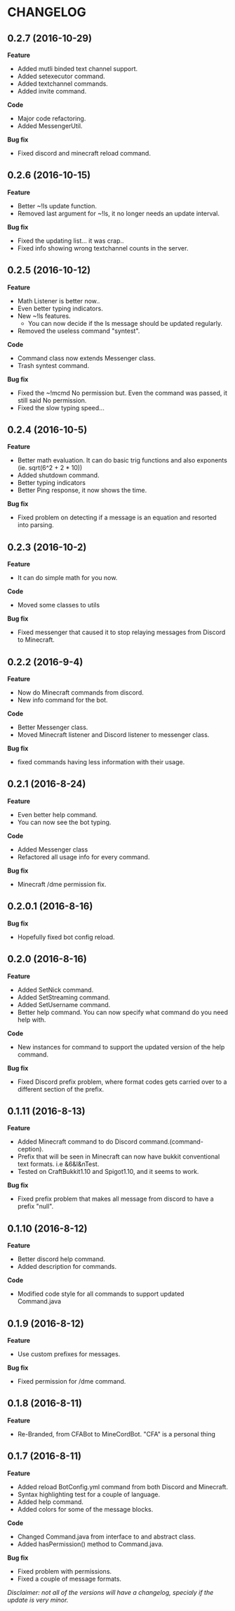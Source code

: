 # CHANGELOG

## 0.2.7 (2016-10-29)

**Feature**
  
  * Added mutli binded text channel support.
  * Added setexecutor command.
  * Added textchannel commands.
  * Added invite command.

**Code**

  * Major code refactoring.
  * Added MessengerUtil.
  
**Bug fix**
  
  * Fixed discord and minecraft reload command.
  
## 0.2.6 (2016-10-15)

**Feature**
  
  * Better ~!ls update function.
  * Removed last argument for ~!ls, it no longer needs an update interval.
  
**Bug fix**
  
  * Fixed the updating list... it was crap..
  * Fixed info showing wrong textchannel counts in the server.

## 0.2.5 (2016-10-12)

**Feature**

  * Math Listener is better now..
  * Even better typing indicators.
  * New ~!ls features.
      * You can now decide if the ls message should be updated regularly.
  * Removed the useless command "syntest".
  
**Code**
  * Command class now extends Messenger class.
  * Trash syntest command.
  
**Bug fix**
  
  * Fixed the ~!mcmd No permission but. Even the command was passed, it still said No permission.
  * Fixed the slow typing speed...
  
## 0.2.4 (2016-10-5)

**Feature**

  * Better math evaluation. It can do basic trig functions and also exponents (ie. sqrt(6^2 + 2 * 10))
  * Added shutdown command.
  * Better typing indicators
  * Better Ping response, it now shows the time.
  
**Bug fix**
  
  * Fixed problem on detecting if a message is an equation and resorted into parsing.
  
## 0.2.3 (2016-10-2)

**Feature**

  * It can do simple math for you now.

**Code**

  * Moved some classes to utils

**Bug fix**
  
  * Fixed messenger that caused it to stop relaying messages from Discord to Minecraft.

## 0.2.2 (2016-9-4)

**Feature**

  * Now do Minecraft commands from discord.
  * New info command for the bot.

**Code**

  * Better Messenger class.
  * Moved Minecraft listener and Discord listener to messenger class.

**Bug fix**
  
  * fixed commands having less information with their usage.

## 0.2.1 (2016-8-24)

**Feature**

  * Even better help command.
  * You can now see the bot typing.

**Code**

  * Added Messenger class
  * Refactored all usage info for every command.

**Bug fix**
  
  * Minecraft /dme permission fix. 

## 0.2.0.1 (2016-8-16)

**Bug fix**
  
  * Hopefully fixed bot config reload.

## 0.2.0 (2016-8-16)

**Feature**

  * Added SetNick command.
  * Added SetStreaming command.
  * Added SetUsername command.
  * Better help command. You can now specify what command do you need help with.

**Code**

  * New instances for command to support the updated version of the help command.
  
**Bug fix**
  
  * Fixed Discord prefix problem, where format codes gets carried over to a different section of the prefix.


## 0.1.11 (2016-8-13)

**Feature**

  * Added Minecraft command to do Discord command.(command-ception).
  * Prefix that will be seen in Minecraft can now have bukkit conventional text formats. i.e &6&l&nTest.
  * Tested on CraftBukkit1.10 and Spigot1.10, and it seems to work.
  
**Bug fix**

  * Fixed prefix problem that makes all message from discord to have a prefix "null".

## 0.1.10 (2016-8-12)

**Feature**

  * Better discord help command.   
  * Added description for commands.

**Code**
  
  * Modified code style for all commands to support updated Command.java

## 0.1.9 (2016-8-12)

**Feature**
  
  * Use custom prefixes for messages.

**Bug fix**
  
  * Fixed permission for /dme command.

## 0.1.8 (2016-8-11)

**Feature**
  
  * Re-Branded, from CFABot to MineCordBot. "CFA" is a personal thing

## 0.1.7 (2016-8-11)

**Feature**
  
  * Added reload BotConfig.yml command from both Discord and Minecraft.
  * Syntax highlighting test for a couple of language.
  * Added help command.
  * Added colors for some of the message blocks.

**Code**
  
  * Changed Command.java from interface to and abstract class.
  * Added hasPermission() method to Command.java.

**Bug fix**
  
  * Fixed problem with permissions.
  * Fixed a couple of message formats.
 
_Disclaimer: not all of the versions will have a changelog, 
specialy if the update is very minor._

